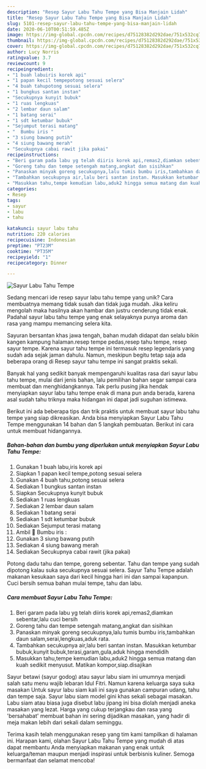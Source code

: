 ```yaml
---
description: "Resep Sayur Labu Tahu Tempe yang Bisa Manjain Lidah"
title: "Resep Sayur Labu Tahu Tempe yang Bisa Manjain Lidah"
slug: 5101-resep-sayur-labu-tahu-tempe-yang-bisa-manjain-lidah
date: 2020-06-10T00:51:59.485Z
image: https://img-global.cpcdn.com/recipes/d75128382d292dae/751x532cq70/sayur-labu-tahu-tempe-foto-resep-utama.jpg
thumbnail: https://img-global.cpcdn.com/recipes/d75128382d292dae/751x532cq70/sayur-labu-tahu-tempe-foto-resep-utama.jpg
cover: https://img-global.cpcdn.com/recipes/d75128382d292dae/751x532cq70/sayur-labu-tahu-tempe-foto-resep-utama.jpg
author: Lucy Norris
ratingvalue: 3.7
reviewcount: 9
recipeingredient:
- "1 buah labuiris korek api"
- "1 papan kecil tempepotong sesuai selera"
- "4 buah tahupotong sesuai selera"
- "1 bungkus santan instan"
- "Secukupnya kunyit bubuk"
- "1 ruas lengkuas"
- "2 lembar daun salam"
- "1 batang serai"
- "1 sdt ketumbar bubuk"
- "Sejumput terasi matang"
- "  Bumbu iris "
- "3 siung bawang putih"
- "4 siung bawang merah"
- "Secukupnya cabai rawit jika pakai"
recipeinstructions:
- "Beri garam pada labu yg telah diiris korek api,remas2,diamkan sebentar,lalu cuci bersih"
- "Goreng tahu dan tempe setengah matang,angkat dan sisihkan"
- "Panaskan minyak goreng secukupnya,lalu tumis bumbu iris,tambahkan daun salam,serai,lengkuas,aduk rata."
- "Tambahkan secukupnya air,lalu beri santan instan. Masukkan ketumbar bubuk,kunyit bubuk,terasi,garam,gula,aduk hingga mendidih"
- "Masukkan tahu,tempe kemudian labu,aduk2 hingga semua matang dan kuah sedikit menyusut. Matikan kompor,siap.disajikan"
categories:
- Resep
tags:
- sayur
- labu
- tahu

katakunci: sayur labu tahu 
nutrition: 220 calories
recipecuisine: Indonesian
preptime: "PT23M"
cooktime: "PT35M"
recipeyield: "1"
recipecategory: Dinner

---
```



![Sayur Labu Tahu Tempe](https://img-global.cpcdn.com/recipes/d75128382d292dae/751x532cq70/sayur-labu-tahu-tempe-foto-resep-utama.jpg)

Sedang mencari ide resep sayur labu tahu tempe yang unik? Cara membuatnya memang tidak susah dan tidak juga mudah. Jika keliru mengolah maka hasilnya akan hambar dan justru cenderung tidak enak. Padahal sayur labu tahu tempe yang enak selayaknya punya aroma dan rasa yang mampu memancing selera kita.

Sayuran bersantan khas jawa tengah, bahan mudah didapat dan selalu bikin kangen kampung halaman.resep tempe pedas,resep tahu tempe, resep sayur tempe. Karena sayur tahu tempe ini termasuk resep legendaris yang sudah ada sejak jaman dahulu. Namun, meskipun begitu tetap saja ada beberapa orang di Resep sayur tahu tempe ini sangat praktis sekali.

Banyak hal yang sedikit banyak mempengaruhi kualitas rasa dari sayur labu tahu tempe, mulai dari jenis bahan, lalu pemilihan bahan segar sampai cara membuat dan menghidangkannya. Tak perlu pusing jika hendak menyiapkan sayur labu tahu tempe enak di mana pun anda berada, karena asal sudah tahu triknya maka hidangan ini dapat jadi suguhan istimewa.


Berikut ini ada beberapa tips dan trik praktis untuk membuat sayur labu tahu tempe yang siap dikreasikan. Anda bisa menyiapkan Sayur Labu Tahu Tempe menggunakan 14 bahan dan 5 langkah pembuatan. Berikut ini cara untuk membuat hidangannya.

<!--inarticleads1-->

##### Bahan-bahan dan bumbu yang diperlukan untuk menyiapkan Sayur Labu Tahu Tempe:

1. Gunakan 1 buah labu,iris korek api
1. Siapkan 1 papan kecil tempe,potong sesuai selera
1. Gunakan 4 buah tahu,potong sesuai selera
1. Sediakan 1 bungkus santan instan
1. Siapkan Secukupnya kunyit bubuk
1. Sediakan 1 ruas lengkuas
1. Sediakan 2 lembar daun salam
1. Sediakan 1 batang serai
1. Sediakan 1 sdt ketumbar bubuk
1. Sediakan Sejumput terasi matang
1. Ambil  🌷 Bumbu iris :
1. Gunakan 3 siung bawang putih
1. Sediakan 4 siung bawang merah
1. Sediakan Secukupnya cabai rawit (jika pakai)


Potong dadu tahu dan tempe, goreng sebentar. Tahu dan tempe yang sudah dipotong kalau suka secukupnya sesuai selera. Sayur Tahu Tempe adalah makanan kesukaan saya dari kecil hingga hari ini dan sampai kapanpun. Cuci bersih semua bahan mulai tempe, tahu dan labu. 

<!--inarticleads2-->

##### Cara membuat Sayur Labu Tahu Tempe:

1. Beri garam pada labu yg telah diiris korek api,remas2,diamkan sebentar,lalu cuci bersih
1. Goreng tahu dan tempe setengah matang,angkat dan sisihkan
1. Panaskan minyak goreng secukupnya,lalu tumis bumbu iris,tambahkan daun salam,serai,lengkuas,aduk rata.
1. Tambahkan secukupnya air,lalu beri santan instan. Masukkan ketumbar bubuk,kunyit bubuk,terasi,garam,gula,aduk hingga mendidih
1. Masukkan tahu,tempe kemudian labu,aduk2 hingga semua matang dan kuah sedikit menyusut. Matikan kompor,siap.disajikan


Sayur betawi (sayur godog) atau sayur labu siam ini umumnya menjadi salah satu menu wajib lebaran Idul Fitri. Namun karena keluarga saya suka masakan Untuk sayur labu siam kali ini saya gunakan campuran udang, tahu dan tempe saja. Sayur labu siam model gini khas sekali sebagai masakan. Labu siam atau biasa juga disebut labu jipang ini bisa diolah menjadi aneka masakan yang lezat. Harga yang cukup terjangkau dan rasa yang &#39;bersahabat&#39; membuat bahan ini sering dijadikan masakan, yang hadir di meja makan lebih dari sekali dalam seminggu. 

Terima kasih telah menggunakan resep yang tim kami tampilkan di halaman ini. Harapan kami, olahan Sayur Labu Tahu Tempe yang mudah di atas dapat membantu Anda menyiapkan makanan yang enak untuk keluarga/teman maupun menjadi inspirasi untuk berbisnis kuliner. Semoga bermanfaat dan selamat mencoba!
